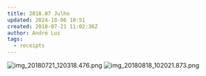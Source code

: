 ```yaml
---
title: 2018.07 Julho
updated: 2024-10-06 10:51
created: 2018-07-21 11:02:36Z
author: André Luz
tags:
  - receipts
---
```


![img_20180721_120318.476.png](../../_resources/img_20180721_120318.476.png)
![img_20180818_102021.873.png](../../_resources/img_20180818_102021.873.png)